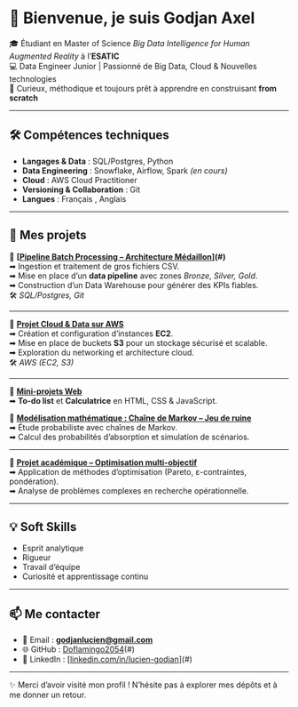 # 👋 Bienvenue, je suis Godjan Axel

🎓 Étudiant en Master of Science *Big Data Intelligence for Human Augmented Reality* à l’**ESATIC**  
💻 Data Engineer Junior | Passionné de Big Data, Cloud & Nouvelles technologies  
🚀 Curieux, méthodique et toujours prêt à apprendre en construisant **from scratch**  

---

## 🛠️ Compétences techniques

- **Langages & Data** : SQL/Postgres, Python  
- **Data Engineering** : Snowflake, Airflow, Spark *(en cours)*  
- **Cloud** : AWS Cloud Practitioner
- **Versioning & Collaboration** : Git  
- **Langues** : Français , Anglais  

---

## 📂 Mes projets

🔹 **[[Pipeline Batch Processing – Architecture Médaillon](https://github.com/Doflamingo2054/axel-dwh-project)](#)**  
➡ Ingestion et traitement de gros fichiers CSV.  
➡ Mise en place d’un **data pipeline** avec zones *Bronze, Silver, Gold*.  
➡ Construction d’un Data Warehouse pour générer des KPIs fiables.  
🛠️ *SQL/Postgres, Git*

---

🔹 **[Projet Cloud & Data sur AWS](#)**  
➡ Création et configuration d’instances **EC2**.  
➡ Mise en place de buckets **S3** pour un stockage sécurisé et scalable.  
➡ Exploration du networking et architecture cloud.  
🛠️ *AWS (EC2, S3)*

---

🔹 **[Mini-projets Web](#)**  
➡ **To-do list** et **Calculatrice** en HTML, CSS & JavaScript.  


🔹 **[Modélisation mathématique : Chaîne de Markov – Jeu de ruine](#)**  
➡ Étude probabiliste avec chaînes de Markov.  
➡ Calcul des probabilités d’absorption et simulation de scénarios.  

---

🔹 **[Projet académique – Optimisation multi-objectif](#)**  
➡ Application de méthodes d’optimisation (Pareto, ε-contraintes, pondération).  
➡ Analyse de problèmes complexes en recherche opérationnelle.  

---

## 💡 Soft Skills
- Esprit analytique  
- Rigueur  
- Travail d’équipe  
- Curiosité et apprentissage continu  

---

## 📫 Me contacter
- 📧 Email : **godjanlucien@gmail.com**  
- 🌐 GitHub : [Doflamingo2054](https://github.com/Doflamingo2054/)(#)  
- 💼 LinkedIn : [[linkedin.com/in/lucien-godjan](https://www.linkedin.com/in/lucien-godjan-365728243/)](#)  

---

✨ Merci d’avoir visité mon profil ! N’hésite pas à explorer mes dépôts et à me donner un retour.

